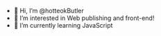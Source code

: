 - 👋 Hi, I’m @hotteokButler
- 👀 I’m interested in Web publishing and front-end!
- 🌱 I’m currently learning JavaScript
